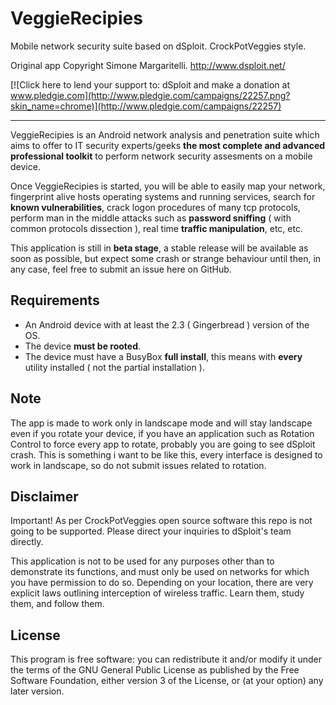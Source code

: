 VeggieRecipies
==============================

Mobile network security suite based on dSploit. CrockPotVeggies style.

Original app Copyright Simone Margaritelli. http://www.dsploit.net/

[![Click here to lend your support to: dSploit and make a donation at www.pledgie.com](http://www.pledgie.com/campaigns/22257.png?skin_name=chrome)](http://www.pledgie.com/campaigns/22257)

-------------

VeggieRecipies is an Android network analysis and penetration suite which aims to offer to IT security experts/geeks
**the most complete and advanced professional toolkit** to perform network security assesments on a mobile device.

Once VeggieRecipies is started, you will be able to easily map your network, fingerprint alive hosts operating systems
and running services, search for **known vulnerabilities**, crack logon procedures of many tcp protocols, perform
man in the middle attacks such as **password sniffing** ( with common protocols dissection ), real time **traffic
manipulation**, etc, etc.

This application is still in **beta stage**, a stable release will be available as soon as possible, but expect
some crash or strange behaviour until then, in any case, feel free to submit an issue here on GitHub.

Requirements
-------------

- An Android device with at least the 2.3 ( Gingerbread ) version of the OS.
- The device **must be rooted**.
- The device must have a BusyBox **full install**, this means with **every** utility installed ( not the partial installation ).

Note
-------------

The app is made to work only in landscape mode and will stay landscape even if you rotate your device, if you have an application such as Rotation Control to force every app to rotate, probably you are going to see dSploit crash.
This is something i want to be like this, every interface is designed to work in landscape, so do not submit issues related to rotation.

Disclaimer
-------------

Important! As per CrockPotVeggies open source software this repo is not going to be supported. Please direct your inquiries to dSploit's team directly.

This application is not to be used for any purposes other than to demonstrate its functions, and must only be used on networks for which you have permission to do so. Depending on your location, there are very explicit laws outlining interception of wireless traffic. Learn them, study them, and follow them.

License
-------------

This program is free software: you can redistribute it and/or modify it under the terms of the GNU General Public License as published by the Free Software Foundation, either version 3 of the License, or (at your option) any later version.
